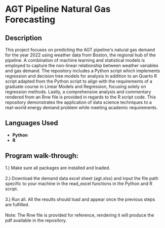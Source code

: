 <h1>AGT Pipeline Natural Gas Forecasting</h1>

<h2>Description</h2>
This project focuses on predicting the AGT pipeline's natural gas demand for the year 2022 using weather data from Boston, the regional hub of the pipeline. A combination of machine learning and statistical models is employed to capture the non-linear relationship between weather variables and gas demand. The repository includes a Python script which implements regression and decision tree models for analysis in addition to an Quarto R script adapted from the Python script to align with the requirements of a graduate course in Linear Models and Regression, focusing solely on regression methods. Lastly, a comprehensive analysis and commentary rendered from an Rnw file is provided in regards to the R script code. This repository demonstrates the application of data science techniques to a real-world energy demand problem while meeting academic requirements.
<br />


<h2>Languages Used</h2>

- <b>Python</b> 
- <b>R</b>

<h2>Program walk-through:</h2>

<p align="left">
1.) Make sure all packages are installed and loaded. <br/>

<br />
2.) Download the demand data excel sheet (agt.xlsx) and input the file path specific to your machine in the read_excel functions in the Python and R script. <br/>

<br />
3.) Run all. All the results should load and appear once the previous steps are fulfilled. <br/>

<br />
Note: The Rnw file is provided for reference, rendering it will produce the pdf available in the repository. <br/>

</p>

<!--
 ```diff
- text in red
+ text in green
! text in orange
# text in gray
@@ text in purple (and bold)@@
```
--!>
